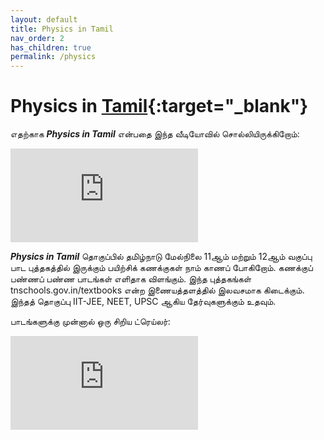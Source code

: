 ```yaml
---
layout: default
title: Physics in Tamil
nav_order: 2
has_children: true
permalink: /physics
---
```


# Physics in [Tamil](https://en.wikipedia.org/wiki/Tamil_language){:target="_blank"}

எதற்காக **_Physics in Tamil_** என்பதை இந்த வீடியோவில் சொல்லியிருக்கிறோம்:

<div class="youtube-responsive-container"><iframe src="https://www.youtube.com/embed/2xJAZ5PgPIk" frameborder="0" allow="accelerometer; autoplay; encrypted-media; gyroscope; picture-in-picture" allowfullscreen></iframe></div>

**_Physics in Tamil_** தொகுப்பில் தமிழ்நாடு மேல்நிலை 11ஆம் மற்றும் 12ஆம் வகுப்பு பாட  புத்தகத்தில் இருக்கும் பயிற்சிக் கணக்குகள் நாம் காணப் போகிறோம். கணக்குப் பண்ணப் பண்ண பாடங்கள் எளிதாக விளங்கும்.
இந்த புத்தகங்கள் tnschools.gov.in/textbooks என்ற இணையத்தளத்தில் இலவசமாக கிடைக்கும். இந்தத் தொகுப்பு IIT-JEE, NEET, UPSC ஆகிய தேர்வுகளுக்கும் உதவும்.

பாடங்களுக்கு முன்னால் ஒரு சிறிய ட்ரெய்லர்:

<div class="youtube-responsive-container"><iframe src="https://www.youtube.com/embed/RyKvvAXByPA" frameborder="0" allow="accelerometer; autoplay; encrypted-media; gyroscope; picture-in-picture" allowfullscreen></iframe></div>

